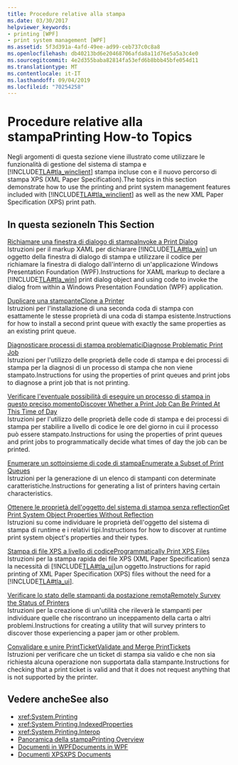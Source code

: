 ```yaml
---
title: Procedure relative alla stampa
ms.date: 03/30/2017
helpviewer_keywords:
- printing [WPF]
- print system management [WPF]
ms.assetid: 5f3d391a-4afd-49ee-ad99-ceb737c0c8a8
ms.openlocfilehash: db40213bd6e20468706afda8a11d76e5a5a3c4e0
ms.sourcegitcommit: 4e2d355baba82814fa53efd6b8bbb45bfe054d11
ms.translationtype: MT
ms.contentlocale: it-IT
ms.lasthandoff: 09/04/2019
ms.locfileid: "70254258"
---
```

# <a name="printing-how-to-topics"></a><span data-ttu-id="53049-102">Procedure relative alla stampa</span><span class="sxs-lookup"><span data-stu-id="53049-102">Printing How-to Topics</span></span>
<span data-ttu-id="53049-103">Negli argomenti di questa sezione viene illustrato come utilizzare le funzionalità di gestione del sistema di stampa e [!INCLUDE[TLA#tla_winclient](../../../../includes/tlasharptla-winclient-md.md)] stampa incluse con e il nuovo percorso di stampa XPS (XML Paper Specification).</span><span class="sxs-lookup"><span data-stu-id="53049-103">The topics in this section demonstrate how to use the printing and print system management features included with [!INCLUDE[TLA#tla_winclient](../../../../includes/tlasharptla-winclient-md.md)] as well as the new XML Paper Specification (XPS) print path.</span></span>  
  
## <a name="in-this-section"></a><span data-ttu-id="53049-104">In questa sezione</span><span class="sxs-lookup"><span data-stu-id="53049-104">In This Section</span></span>  
 [<span data-ttu-id="53049-105">Richiamare una finestra di dialogo di stampa</span><span class="sxs-lookup"><span data-stu-id="53049-105">Invoke a Print Dialog</span></span>](how-to-invoke-a-print-dialog.md)  
 <span data-ttu-id="53049-106">Istruzioni per il markup XAML per dichiarare [!INCLUDE[TLA#tla_win](../../../../includes/tlasharptla-win-md.md)] un oggetto della finestra di dialogo di stampa e utilizzare il codice per richiamare la finestra di dialogo dall'interno di un'applicazione Windows Presentation Foundation (WPF).</span><span class="sxs-lookup"><span data-stu-id="53049-106">Instructions for XAML markup to declare a [!INCLUDE[TLA#tla_win](../../../../includes/tlasharptla-win-md.md)] print dialog object and using code to invoke the dialog from within a Windows Presentation Foundation (WPF) application.</span></span>  
  
 [<span data-ttu-id="53049-107">Duplicare una stampante</span><span class="sxs-lookup"><span data-stu-id="53049-107">Clone a Printer</span></span>](how-to-clone-a-printer.md)  
 <span data-ttu-id="53049-108">Istruzioni per l'installazione di una seconda coda di stampa con esattamente le stesse proprietà di una coda di stampa esistente.</span><span class="sxs-lookup"><span data-stu-id="53049-108">Instructions for how to install a second print queue with exactly the same properties as an existing print queue.</span></span>  
  
 [<span data-ttu-id="53049-109">Diagnosticare processi di stampa problematici</span><span class="sxs-lookup"><span data-stu-id="53049-109">Diagnose Problematic Print Job</span></span>](how-to-diagnose-problematic-print-job.md)  
 <span data-ttu-id="53049-110">Istruzioni per l'utilizzo delle proprietà delle code di stampa e dei processi di stampa per la diagnosi di un processo di stampa che non viene stampato.</span><span class="sxs-lookup"><span data-stu-id="53049-110">Instructions for using the properties of print queues and print jobs to diagnose a print job that is not printing.</span></span>  
  
 [<span data-ttu-id="53049-111">Verificare l'eventuale possibilità di eseguire un processo di stampa in questo preciso momento</span><span class="sxs-lookup"><span data-stu-id="53049-111">Discover Whether a Print Job Can Be Printed At This Time of Day</span></span>](how-to-discover-whether-a-print-job-can-be-printed-at-this-time-of-day.md)  
 <span data-ttu-id="53049-112">Istruzioni per l'utilizzo delle proprietà delle code di stampa e dei processi di stampa per stabilire a livello di codice le ore del giorno in cui il processo può essere stampato.</span><span class="sxs-lookup"><span data-stu-id="53049-112">Instructions for using the properties of print queues and print jobs to programmatically decide what times of day the job can be printed.</span></span>  
  
 [<span data-ttu-id="53049-113">Enumerare un sottoinsieme di code di stampa</span><span class="sxs-lookup"><span data-stu-id="53049-113">Enumerate a Subset of Print Queues</span></span>](how-to-enumerate-a-subset-of-print-queues.md)  
 <span data-ttu-id="53049-114">Istruzioni per la generazione di un elenco di stampanti con determinate caratteristiche.</span><span class="sxs-lookup"><span data-stu-id="53049-114">Instructions for generating a list of printers having certain characteristics.</span></span>  
  
 [<span data-ttu-id="53049-115">Ottenere le proprietà dell'oggetto del sistema di stampa senza reflection</span><span class="sxs-lookup"><span data-stu-id="53049-115">Get Print System Object Properties Without Reflection</span></span>](how-to-get-print-system-object-properties-without-reflection.md)  
 <span data-ttu-id="53049-116">Istruzioni su come individuare le proprietà dell'oggetto del sistema di stampa di runtime e i relativi tipi.</span><span class="sxs-lookup"><span data-stu-id="53049-116">Instructions for how to discover at runtime print system object's properties and their types.</span></span>  
  
 [<span data-ttu-id="53049-117">Stampa di file XPS a livello di codice</span><span class="sxs-lookup"><span data-stu-id="53049-117">Programmatically Print XPS Files</span></span>](how-to-programmatically-print-xps-files.md)  
 <span data-ttu-id="53049-118">Istruzioni per la stampa rapida dei file XPS (XML Paper Specification) senza la necessità di [!INCLUDE[TLA#tla_ui](../../../../includes/tlasharptla-ui-md.md)]un oggetto.</span><span class="sxs-lookup"><span data-stu-id="53049-118">Instructions for rapid printing of XML Paper Specification (XPS) files without the need for a [!INCLUDE[TLA#tla_ui](../../../../includes/tlasharptla-ui-md.md)].</span></span>  
  
 [<span data-ttu-id="53049-119">Verificare lo stato delle stampanti da postazione remota</span><span class="sxs-lookup"><span data-stu-id="53049-119">Remotely Survey the Status of Printers</span></span>](how-to-remotely-survey-the-status-of-printers.md)  
 <span data-ttu-id="53049-120">Istruzioni per la creazione di un'utilità che rileverà le stampanti per individuare quelle che riscontrano un inceppamento della carta o altri problemi.</span><span class="sxs-lookup"><span data-stu-id="53049-120">Instructions for creating a utility that will survey printers to discover those experiencing a paper jam or other problem.</span></span>  
  
 [<span data-ttu-id="53049-121">Convalidare e unire PrintTicket</span><span class="sxs-lookup"><span data-stu-id="53049-121">Validate and Merge PrintTickets</span></span>](how-to-validate-and-merge-printtickets.md)  
 <span data-ttu-id="53049-122">Istruzioni per verificare che un ticket di stampa sia valido e che non sia richiesta alcuna operazione non supportata dalla stampante.</span><span class="sxs-lookup"><span data-stu-id="53049-122">Instructions for checking that a print ticket is valid and that it does not request anything that is not supported by the printer.</span></span>  
  
## <a name="see-also"></a><span data-ttu-id="53049-123">Vedere anche</span><span class="sxs-lookup"><span data-stu-id="53049-123">See also</span></span>

- <xref:System.Printing>
- <xref:System.Printing.IndexedProperties>
- <xref:System.Printing.Interop>
- [<span data-ttu-id="53049-124">Panoramica della stampa</span><span class="sxs-lookup"><span data-stu-id="53049-124">Printing Overview</span></span>](printing-overview.md)
- [<span data-ttu-id="53049-125">Documenti in WPF</span><span class="sxs-lookup"><span data-stu-id="53049-125">Documents in WPF</span></span>](documents-in-wpf.md)
- [<span data-ttu-id="53049-126">Documenti XPS</span><span class="sxs-lookup"><span data-stu-id="53049-126">XPS Documents</span></span>](/windows/desktop/printdocs/documents)
